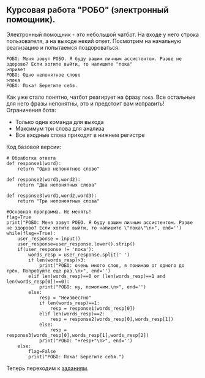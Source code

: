 ## Курсовая работа "РОБО" (электронный помощник).

Электронный помощник - это небольшой чатбот. На входе у него строка пользователя, а на выходе некий ответ. Посмотрим на начальную реализацию и попытаемся поздороваться:
```
РОБО: Меня зовут РОБО. Я буду вашим личным ассистентом. Разве не здорово? Если хотите выйти, то напишите "пока"
>привет
РОБО: Одно непонятное слово
>пока
РОБО: Пока! Берегите себя.
```

Как уже стало понятно, чатбот реагирует на фразу ```пока```. Все остальные для него фразы непонятны, это и предстоит вам исправить! Ограничения бота:

* Только одна команда для выхода
* Максимум три слова для анализа
* Все входные слова приходят в нижнем регистре

Код базовой версии:
```
# Обработка ответа
def response1(word):
	return "Одно непонятное слово"
	
def response2(word1,word2):
	return "Два непонятных слова"
	
def response3(word1,word2,word3):
	return "Три непонеятных слова"

#Основная программа. Не менять!
flag=True
print("РОБО: Меня зовут РОБО. Я буду вашим личным ассистентом. Разве не здорово? Если хотите выйти, то напишите \"пока\"\n>", end='')
while(flag==True):
	user_response = input()
	user_response=user_response.lower().strip()
	if(user_response != 'пока'):
		words_resp = user_response.split(' ')
		if len(words_resp)>3:
			print("РОБО: очень много слов, я понимаю от одного до трёх. Попробуйте еще раз.\n>", end='')
		elif len(words_resp)==0 or (len(words_resp)==1 and len(words_resp[0])==0):
			print("РОБО: ну, помолчим.\n>", end='')
		else:
			resp = "Неизвестно"
			if len(words_resp)==1:
				resp = response1(words_resp[0])
			elif len(words_resp)==2:
				resp = response2(words_resp[0],words_resp[1])
			else:
				resp = response3(words_resp[0],words_resp[1],words_resp[2])
			print("РОБО: "+resp+"\n>", end='')
	else:
		flag=False
		print("РОБО: Пока! Берегите себя.") 
```

Теперь переходим к [заданиям](../../../tasks/p1/t16).
